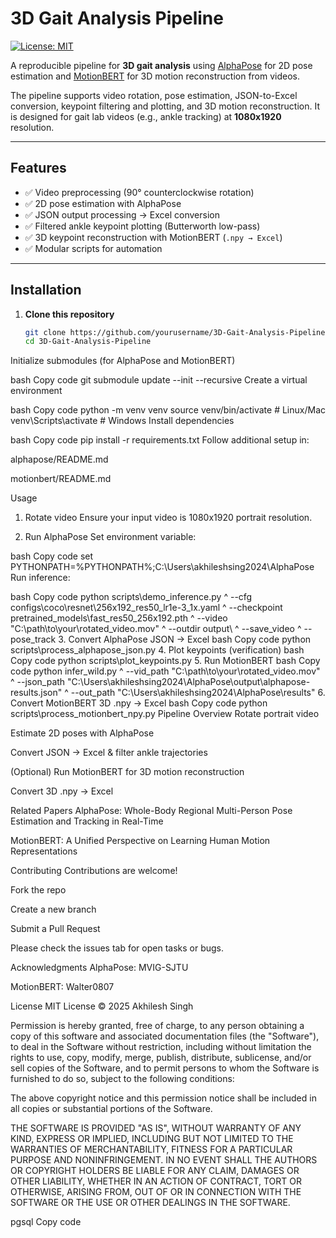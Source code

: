 # 3D Gait Analysis Pipeline

[![License: MIT](https://img.shields.io/badge/License-MIT-yellow.svg)](https://opensource.org/licenses/MIT)

A reproducible pipeline for **3D gait analysis** using [AlphaPose](https://github.com/MVIG-SJTU/AlphaPose) for 2D pose estimation and [MotionBERT](https://github.com/Walter0807/MotionBERT) for 3D motion reconstruction from videos.  

The pipeline supports video rotation, pose estimation, JSON-to-Excel conversion, keypoint filtering and plotting, and 3D motion reconstruction. It is designed for gait lab videos (e.g., ankle tracking) at **1080x1920** resolution.

---

## Features
- ✅ Video preprocessing (90° counterclockwise rotation)  
- ✅ 2D pose estimation with AlphaPose  
- ✅ JSON output processing → Excel conversion  
- ✅ Filtered ankle keypoint plotting (Butterworth low-pass)  
- ✅ 3D keypoint reconstruction with MotionBERT (`.npy → Excel`)  
- ✅ Modular scripts for automation  

---

## Installation

1. **Clone this repository**  
   ```bash
   git clone https://github.com/yourusername/3D-Gait-Analysis-Pipeline.git
   cd 3D-Gait-Analysis-Pipeline
Initialize submodules (for AlphaPose and MotionBERT)

bash
Copy code
git submodule update --init --recursive
Create a virtual environment

bash
Copy code
python -m venv venv
source venv/bin/activate   # Linux/Mac
venv\Scripts\activate      # Windows
Install dependencies

bash
Copy code
pip install -r requirements.txt
Follow additional setup in:

alphapose/README.md

motionbert/README.md

Usage
1. Rotate video
Ensure your input video is 1080x1920 portrait resolution.

2. Run AlphaPose
Set environment variable:

bash
Copy code
set PYTHONPATH=%PYTHONPATH%;C:\Users\akhileshsing2024\AlphaPose
Run inference:

bash
Copy code
python scripts\demo_inference.py ^
  --cfg configs\coco\resnet\256x192_res50_lr1e-3_1x.yaml ^
  --checkpoint pretrained_models\fast_res50_256x192.pth ^
  --video "C:\path\to\your\rotated_video.mov" ^
  --outdir output\ ^
  --save_video ^
  --pose_track
3. Convert AlphaPose JSON → Excel
bash
Copy code
python scripts\process_alphapose_json.py
4. Plot keypoints (verification)
bash
Copy code
python scripts\plot_keypoints.py
5. Run MotionBERT
bash
Copy code
python infer_wild.py ^
  --vid_path "C:\path\to\your\rotated_video.mov" ^
  --json_path "C:\Users\akhileshsing2024\AlphaPose\output\alphapose-results.json" ^
  --out_path "C:\Users\akhileshsing2024\AlphaPose\results"
6. Convert MotionBERT 3D .npy → Excel
bash
Copy code
python scripts\process_motionbert_npy.py
Pipeline Overview
Rotate portrait video

Estimate 2D poses with AlphaPose

Convert JSON → Excel & filter ankle trajectories

(Optional) Run MotionBERT for 3D motion reconstruction

Convert 3D .npy → Excel

Related Papers
AlphaPose: Whole-Body Regional Multi-Person Pose Estimation and Tracking in Real-Time

MotionBERT: A Unified Perspective on Learning Human Motion Representations

Contributing
Contributions are welcome!

Fork the repo

Create a new branch

Submit a Pull Request

Please check the issues tab for open tasks or bugs.

Acknowledgments
AlphaPose: MVIG-SJTU

MotionBERT: Walter0807

License
MIT License © 2025 Akhilesh Singh

Permission is hereby granted, free of charge, to any person obtaining a copy
of this software and associated documentation files (the "Software"), to deal
in the Software without restriction, including without limitation the rights
to use, copy, modify, merge, publish, distribute, sublicense, and/or sell
copies of the Software, and to permit persons to whom the Software is
furnished to do so, subject to the following conditions:

The above copyright notice and this permission notice shall be included in all
copies or substantial portions of the Software.

THE SOFTWARE IS PROVIDED "AS IS", WITHOUT WARRANTY OF ANY KIND, EXPRESS OR
IMPLIED, INCLUDING BUT NOT LIMITED TO THE WARRANTIES OF MERCHANTABILITY,
FITNESS FOR A PARTICULAR PURPOSE AND NONINFRINGEMENT. IN NO EVENT SHALL THE
AUTHORS OR COPYRIGHT HOLDERS BE LIABLE FOR ANY CLAIM, DAMAGES OR OTHER
LIABILITY, WHETHER IN AN ACTION OF CONTRACT, TORT OR OTHERWISE, ARISING FROM,
OUT OF OR IN CONNECTION WITH THE SOFTWARE OR THE USE OR OTHER DEALINGS IN THE
SOFTWARE.

pgsql
Copy code
